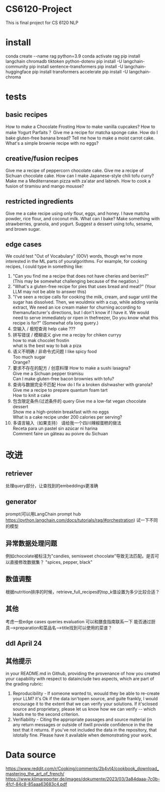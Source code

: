 # CS6120-Project
This is final project for CS 6120 NLP


# install
conda create --name rag python=3.9
conda activate rag
pip install langchain chromadb tiktoken python-dotenv
pip install -U langchain-community
pip install sentence-transformers
pip install -U langchain-huggingface
pip install transformers accelerate
pip install -U langchain-chroma


# tests
## basic recipes
How to make a Chocolate Frosting
How to make vanilla cupcakes?
How to make Yogurt Parfaits？
Give me a recipe for matcha sponge cake.
How do I bake gluten-free banana bread?
Tell me how to make a moist carrot cake.
What's a simple brownie recipe with no eggs?

## creative/fusion recipes
Give me a recipe of peppercorn chocolate cake.
Give me a recipe of Sichuan chocolate cake.
How can I make Japanese-style chili tofu curry?
Make me a Mediterranean pizza with za'atar and labneh.
How to cook a fusion of tiramisu and mango mousse?

## restricted ingredients
Give me a cake recipe using only flour, eggs, and honey.
I have matcha powder, rice flour, and coconut milk. What can I bake?
Make something with strawberries, granola, and yogurt.
Suggest a dessert using tofu, sesame, and brown sugar.

## edge cases
We could test "Out of Vocabulary" (0OV) words, though we're more interested in the ML parts of youralgorithms. For example, for cooking recipes, l could type in something like:
1. "Can you find me a recipe that does not have cheries and berries?" (This may be somewhat challenging
because of the negation.)
2. "What's a gluten-free recipe for pies that uses bread and meat?" (Your LLM may not be able to answer
this)
3. "l've seen a recipe calls for cooking the milk, cream, and sugar until the sugar has dissolved. Then, we wouldmix with a cup, while adding vanila extract, We need an ice cream maker for churning according to themanufacturer's directions, but l don't know if l have it. We would need to serve immediately or ripen in thefreezer, Do you know what this recipe is for?" (Somewhat ofa long guery.)
1. 空输入 / 极短查询
help
cake
???
2. 拼写错误 / 模糊语义
give me a recipy for chiken curryy  
how to mak chocolet frostin  
what is the best way to bak a piza
3. 语义不明确 / 非命令式问题
I like spicy food  
Too much sugar  
Orange? 
4. 要求不存在的配方 / 创意料理
How to make a sushi lasagna?  
Give me a Sichuan pepper tiramisu  
Can I make gluten-free bacon brownies with tofu?  
5. 查询与数据完全不匹配
How do I fix a broken dishwasher with granola?  
Give me a recipe to prepare quantum foam tart  
How to knit a cake  
6. 包含限定条件/过滤条件的 query
Give me a low-fat vegan chocolate dessert  
Show me a high-protein breakfast with no eggs  
What is a cake recipe under 200 calories per serving?  
7. 多语言输入（如果支持）
请给我一个四川辣椒蛋糕的做法  
Receta para un pastel sin azúcar ni harina  
Comment faire un gâteau au poivre du Sichuan  


# 改进
## retriever
处理query部分，让查找到的embeddings更准确
## generator
prompt(可以用LangChain prompt hub https://python.langchain.com/docs/tutorials/rag/#orchestration)
试一下不同的模型
## 异常数据处理问题
例如chocolate被标注为"candies, semisweet chocolate"导致无法匹配。是否可以直接修改数据集？
"spices, pepper, black"
## 数值调整
根据nutrition排序的时候，retrieve_full_recipes的top_k值设置为多少比较合适？
## 其他
考虑一些edge cases queries
evaluation
可以和膳食指南联系一下
能否通过厨具-->preparation和菜品名-->title找到可以使用的菜谱？
## ddl April 24

## 其他提示
in your README.md in Github, providing the provenance of how you created your capability with respect to datainclude two aspects, which are part of the grading rubric:
1. Reproducibility - lf someone wanted to, wouuld they be able to re-create your LLM? it's Ok if the data isn'topen source, and guite frankly, l would encourage it to the extent that we can verify your solutions. lf it'sclosed source and proprietary, please let us know how we can verify -- which leads me to the second
criterion.
2. Verifiability - Citing the appropriate passages and source material (in any return messages or outside of itwill provide confidence in the the text that it returns. lf you've not included the data in the repository, that istotally fine. Please have it available when demonstrating your work.


# Data source
https://www.reddit.com/r/Cooking/comments/2b4vt4/cookbook_download_mastering_the_art_of_french/
https://www.klimareporter.de/images/dokumente/2023/03/3a84daaa-7c0b-4fcf-84c8-85aaa63683c4.pdf
